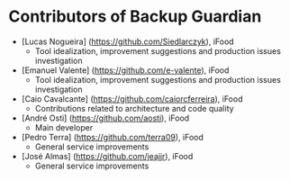 Contributors of Backup Guardian
===============================

* [Lucas Nogueira] (https://github.com/Siedlarczyk), iFood
    - Tool idealization, improvement suggestions and production issues investigation
* [Emanuel Valente] (https://github.com/e-valente), iFood
    - Tool idealization, improvement suggestions and production issues investigation
* [Caio Cavalcante] (https://github.com/caiorcferreira), iFood
    - Contributions related to architecture and code quality
* [André Osti] (https://github.com/aosti), iFood
    - Main developer
* [Pedro Terra] (https://github.com/terra09), iFood
    - General service improvements
* [José Almas] (https://github.com/jeajjr), iFood
    - General service improvements
